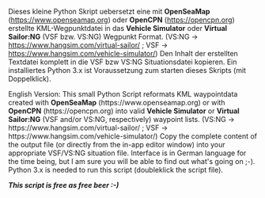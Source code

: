 Dieses kleine Python Skript uebersetzt eine mit <b>OpenSeaMap</b> (https://www.openseamap.org) oder <b>OpenCPN</b> (https://opencpn.org) erstellte KML-Wegpunktdatei in das <b>Vehicle Simulator</b> oder <b>Virtual Sailor:NG</b> (VSF bzw. VS:NG) Wegpunkt Format. (VS:NG -> https://www.hangsim.com/virtual-sailor/ ; VSF -> https://www.hangsim.com/vehicle-simulator/)
Den Inhalt der erstellten Textdatei komplett in die VSF bzw VS:NG Situationsdatei kopieren. Ein installiertes Python 3.x ist Voraussetzung zum starten dieses Skripts (mit Doppelklick). 
<p/>
English Version:
This small Python Script reformats KML waypointdata created with <b>OpenSeaMap</b> (https://www.openseamap.org) or with <b>OpenCPN</b> (https://opencpn.org) into valid <b>Vehicle Simulator</b> or <b>Virtual Sailor:NG</b> (VSF and/or VS:NG, respectively) waypoint lists. (VS:NG -> https://www.hangsim.com/virtual-sailor/ ; VSF -> https://www.hangsim.com/vehicle-simulator/)
Copy the complete content of the output file (or directly from the in-app editor window) into your appropriate VSF/VS:NG situation file.
Interface is in German language for the time being, but I am sure you will be able to find out what's going on ;-). Python 3.x is needed to run this script (doubleklick the script file).
<p/>
<b><i>This script is free as free beer :-)</i></b>
